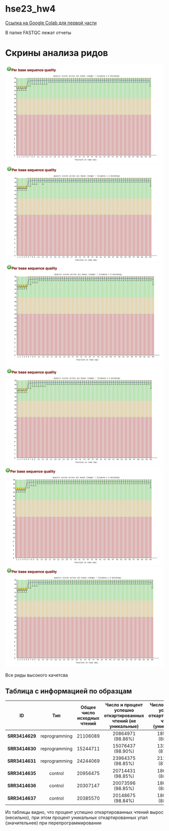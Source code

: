 # hse23_hw4
  
[Ссылка на Google Colab для первой части](https://colab.research.google.com/drive/1C-eQmqNrEetgjtt2zLUMsYimcT7OthCe?usp=sharing)

В папке FASTQC лежат отчеты

# Скрины анализа ридов

![image](https://github.com/prayforanya/hse23_hw4/blob/main/images/SRR3414629_1.png)
![image](https://github.com/prayforanya/hse23_hw4/blob/main/images/SRR3414630_1.png)
![image](https://github.com/prayforanya/hse23_hw4/blob/main/images/SRR3414631_1.png)
![image](https://github.com/prayforanya/hse23_hw4/blob/main/images/SRR3414635_1.png)
![image](https://github.com/prayforanya/hse23_hw4/blob/main/images/SRR3414636_1.png)
![image](https://github.com/prayforanya/hse23_hw4/blob/main/images/SRR3414637_1.png)

Все риды высокого качетсва

## Таблица с информацией по образцам  
| ID | Тип | Общее число исходных чтений | Число и процент успешно откартированных чтений (не уникальные) | Число и процент успешно откартированных чтений (уникальные) | Общее число чтений, попавших на гены |
|----------|:-------:|:----------------:|:----------------:|:----------------:|:----------------:|
| **SRR3414629** | reprogramming | 21106089 | 20864971 (98.86%) | 18573565 (88.00%) | 16224313 |
| **SRR3414630** | reprogramming | 15244711 | 15076437 (98.90%) | 13320505 (87.38%) | 11583775 |
| **SRR3414631** | reprogramming | 24244069 | 23964375 (98.85%) | 21159606 (87.28%) | 18613501 |
| **SRR3414635** | control       | 20956475 | 20714431 (98.85%) | 18637053 (88.93%) | 16463013 |
| **SRR3414636** | control       | 20307147 | 20073596 (98.85%) | 18032679 (88.80%) | 15942667 |
| **SRR3414637** | control       | 20385570 | 20148675 (98.84%) | 18043406 (88.51%) | 15914380 |

Из таблицы видно, что процент успешно откартированных чтений вырос  (несильно), при этом процент уникальных откартированных упал (значительнее) при перепрограммировании 
